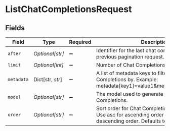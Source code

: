 # ListChatCompletionsRequest


## Fields

| Field                                                                                                                    | Type                                                                                                                     | Required                                                                                                                 | Description                                                                                                              |
| ------------------------------------------------------------------------------------------------------------------------ | ------------------------------------------------------------------------------------------------------------------------ | ------------------------------------------------------------------------------------------------------------------------ | ------------------------------------------------------------------------------------------------------------------------ |
| `after`                                                                                                                  | *Optional[str]*                                                                                                          | :heavy_minus_sign:                                                                                                       | Identifier for the last chat completion from the previous pagination request.                                            |
| `limit`                                                                                                                  | *Optional[int]*                                                                                                          | :heavy_minus_sign:                                                                                                       | Number of Chat Completions to retrieve.                                                                                  |
| `metadata`                                                                                                               | Dict[str, *str*]                                                                                                         | :heavy_minus_sign:                                                                                                       | A list of metadata keys to filter the Chat Completions by. Example: metadata[key1]=value1&metadata[key2]=value2          |
| `model`                                                                                                                  | *Optional[str]*                                                                                                          | :heavy_minus_sign:                                                                                                       | The model used to generate the Chat Completions.                                                                         |
| `order`                                                                                                                  | *Optional[str]*                                                                                                          | :heavy_minus_sign:                                                                                                       | Sort order for Chat Completions by timestamp. Use asc for ascending order or desc for descending order. Defaults to asc. |